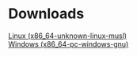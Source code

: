 # Downloads
[Linux (x86_64-unknown-linux-musl)](https://github.com/krabicezpapundeklu/sink/releases/latest/download/sink)\
[Windows (x86_64-pc-windows-gnu)](https://github.com/krabicezpapundeklu/sink/releases/latest/download/sink.exe)
